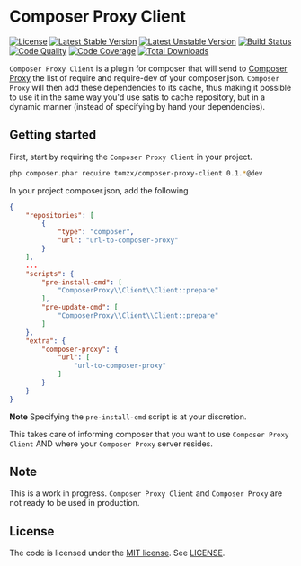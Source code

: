 # Composer Proxy Client

[![License](https://poser.pugx.org/tomzx/composer-proxy-client/license.svg)](https://packagist.org/packages/tomzx/composer-proxy-client)
[![Latest Stable Version](https://poser.pugx.org/tomzx/composer-proxy-client/v/stable.svg)](https://packagist.org/packages/tomzx/composer-proxy-client)
[![Latest Unstable Version](https://poser.pugx.org/tomzx/composer-proxy-client/v/unstable.svg)](https://packagist.org/packages/tomzx/composer-proxy-client)
[![Build Status](https://img.shields.io/travis/tomzx/composer-proxy-client.svg)](https://travis-ci.org/tomzx/composer-proxy-client)
[![Code Quality](https://img.shields.io/scrutinizer/g/tomzx/composer-proxy-client.svg)](https://scrutinizer-ci.com/g/tomzx/composer-proxy-client/code-structure)
[![Code Coverage](https://img.shields.io/scrutinizer/coverage/g/tomzx/composer-proxy-client.svg)](https://scrutinizer-ci.com/g/tomzx/composer-proxy-client)
[![Total Downloads](https://img.shields.io/packagist/dt/tomzx/composer-proxy-client.svg)](https://packagist.org/packages/tomzx/composer-proxy-client)

`Composer Proxy Client` is a plugin for composer that will send to [Composer Proxy](https://github.com/tomzx/composer-proxy) the list of require and require-dev of your composer.json. `Composer Proxy` will then add these dependencies to its cache, thus making it possible to use it in the same way you'd use satis to cache repository, but in a dynamic manner (instead of specifying by hand your dependencies).

## Getting started

First, start by requiring the `Composer Proxy Client` in your project.

```bash
php composer.phar require tomzx/composer-proxy-client 0.1.*@dev
```

In your project composer.json, add the following

```json
{
	"repositories": [
		{
			"type": "composer",
			"url": "url-to-composer-proxy"
		}
	],
	...
	"scripts": {
		"pre-install-cmd": [
			"ComposerProxy\\Client\\Client::prepare"
		],
		"pre-update-cmd": [
			"ComposerProxy\\Client\\Client::prepare"
		]
	},
	"extra": {
		"composer-proxy": {
			"url": [
				"url-to-composer-proxy"
			]
		}
	}
}
```

**Note** Specifying the `pre-install-cmd` script is at your discretion.

This takes care of informing composer that you want to use `Composer Proxy Client` AND where your `Composer Proxy` server resides.

## Note

This is a work in progress. `Composer Proxy Client` and `Composer Proxy` are not ready to be used in production.


## License

The code is licensed under the [MIT license](http://choosealicense.com/licenses/mit/). See [LICENSE](LICENSE).